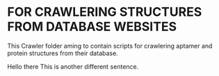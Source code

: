 # FOR CRAWLERING STRUCTURES FROM DATABASE WEBSITES

This Crawler folder aming to contain scripts for crawlering aptamer and protein structures from their database.

Hello there
This is another different sentence.